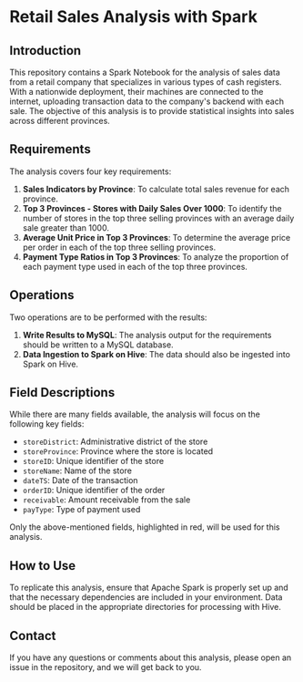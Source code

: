 # Retail Sales Analysis with Spark

## Introduction

This repository contains a Spark Notebook for the analysis of sales data from a retail company that specializes in various types of cash registers. With a nationwide deployment, their machines are connected to the internet, uploading transaction data to the company's backend with each sale. The objective of this analysis is to provide statistical insights into sales across different provinces.

## Requirements

The analysis covers four key requirements:

1. **Sales Indicators by Province**: To calculate total sales revenue for each province.
2. **Top 3 Provinces - Stores with Daily Sales Over 1000**: To identify the number of stores in the top three selling provinces with an average daily sale greater than 1000.
3. **Average Unit Price in Top 3 Provinces**: To determine the average price per order in each of the top three selling provinces.
4. **Payment Type Ratios in Top 3 Provinces**: To analyze the proportion of each payment type used in each of the top three provinces.

## Operations

Two operations are to be performed with the results:

1. **Write Results to MySQL**: The analysis output for the requirements should be written to a MySQL database.
2. **Data Ingestion to Spark on Hive**: The data should also be ingested into Spark on Hive.

## Field Descriptions

While there are many fields available, the analysis will focus on the following key fields:

- `storeDistrict`: Administrative district of the store
- `storeProvince`: Province where the store is located
- `storeID`: Unique identifier of the store
- `storeName`: Name of the store
- `dateTS`: Date of the transaction
- `orderID`: Unique identifier of the order
- `receivable`: Amount receivable from the sale
- `payType`: Type of payment used

Only the above-mentioned fields, highlighted in red, will be used for this analysis.

## How to Use

To replicate this analysis, ensure that Apache Spark is properly set up and that the necessary dependencies are included in your environment. Data should be placed in the appropriate directories for processing with Hive.


## Contact

If you have any questions or comments about this analysis, please open an issue in the repository, and we will get back to you.


